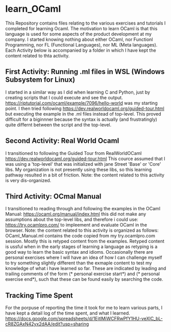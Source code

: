# learn_OCaml
This Repository contains files relating to the various exercises and tutorials I completed for learning Ocaml.
The motivation to learn OCaml is that this language is used for some aspects of the product development at my company.
I started knowing nothing about either OCaml, nor Functionl Programming, nor FL (Functional Languages), nor ML (Meta languages).
Each Activity below is accompanied by a folder in which I have kept the content related to thta activity.

## First Activity: Running .ml files in WSL (Windows Subsystem for Linux)
I started in a similar way as I did when learning C and Python, just by creating scripts that I could execute and see the output.
https://riptutorial.com/ocaml/example/7096/hello-world was my starting point.
I then tried following https://dev.realworldocaml.org/guided-tour.html but executing the example in the .ml files instead of top-level.
This proved difficult for a biginnner because the syntax is actually (and frustratingly) quite differnt between the script and the top-level.

## Second Activity: Real World Ocaml
I transitioned to following the Guided Tour from RealWorldOCaml
https://dev.realworldocaml.org/guided-tour.html
This cource assumed that I was using a 'top-level' that was initialized with jane Street 'Base' or 'Core' libs.
My organization is not presently using these libs, so this learning pathway resulted in a bit of friction.
Note: the content related to this activity is very dis-organized. 

## Third Activity: OCmal Manual
I transitioned to reading through and following the examples in the OCaml Manual:
https://ocaml.org/manual/index.html
this did not make any assumptions about the top-level libs, and therefore i could use:
https://try.ocamlpro.com/ to impleement and evaluate OCaml in the browser.
Note: the content related to this activity is organized as follows:
OCaml_Manual.ml contains the code copied from my try.ocamlpro.com session.
Mostly this is retyped content from the examples. Retyped content is ussful when in the early stages of learning a language as retyping is a good way to learn the basic syntax and idioms.
Occasionally there are personal exercises where I will have an idea of how I can challenge myself to try something slightly different than the exmaple content to test my knowledge of what i have learned so far. These are indicated by leading and trailing comments of the form (* personal exercise start*) and (* personal exercise end*), such that these can be found easily by searching the code. 

## Tracking Time Spent
For the porpuse of reporting the time it took for me to learn various parts, I have kept a detail log of the time spent, and what I learned.
https://docs.google.com/spreadsheets/d/1EjtlMiWCFRwPfY1HU-veXlC_bL-cR8ZGAxN42yx2dAA/edit?usp=sharing
